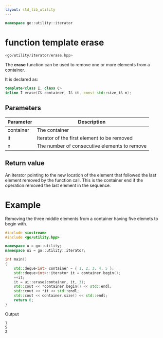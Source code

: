 ```yaml
---
layout: std_lib_utility
---
```


```c++
namespace go::utility::iterator
```

# function template erase

```c++
<go/utility/iterator/erase.hpp>
```

The **erase** function can be used to remove one or more elements from a
container.

It is declared as:

```c++
template<class I, class C>
inline I erase(C& container, I& it, const std::size_t& n);
```

## Parameters

Parameter | Description
-|-
container|The container
it|Iterator of the first element to be removed
n|The number of consecutive elements to remove

## Return value

An iterator pointing to the new location of the element that followed the last
element removed by the function call. This is the container end if the operation
removed the last element in the sequence.

# Example

Removing the three middle elements from a container having five elemets to
begin with.

```c++
#include <iostream>
#include <go/utility.hpp>

namespace u = go::utility;
namespace ui = go::utility::iterator;

int main()
{
    std::deque<int> container = { 1, 2, 3, 4, 5 };
    std::deque<int>::iterator it = container.begin();
    ++it;
    it = ui::erase(container, it, 3);
    std::cout << *container.begin() << std::endl;
    std::cout << *it << std::endl;
    std::cout << container.size() << std::endl;
    return 0;
}
```

Output

```
1
5
2
```
